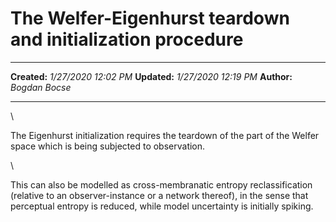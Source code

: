 The Welfer-Eigenhurst teardown and initialization procedure
===========================================================

  -------------- ----------------------
  **Created:**   *1/27/2020 12:02 PM*
  **Updated:**   *1/27/2020 12:19 PM*
  **Author:**    *Bogdan Bocse*
  -------------- ----------------------

\

The Eigenhurst initialization requires the teardown of the part of the
Welfer space which is being subjected to observation.

\

This can also be modelled as cross-membranatic entropy reclassification
(relative to an observer-instance or a network thereof), in the sense
that perceptual entropy is reduced, while model uncertainty is initially
spiking.

 
